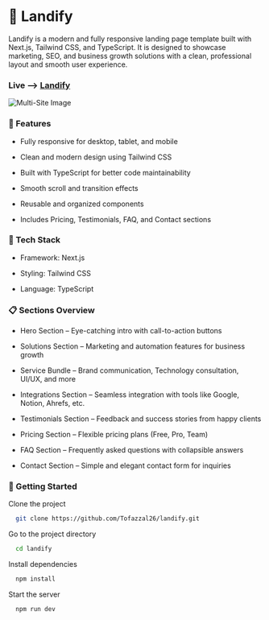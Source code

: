 
# 🌿 Landify

Landify is a modern and fully responsive landing page template built with Next.js, Tailwind CSS, and TypeScript.
It is designed to showcase marketing, SEO, and business growth solutions with a clean, professional layout and smooth user experience.

### Live --> [Landify](https://landify-pink.vercel.app)



![Multi-Site Image](https://i.ibb.co.com/JR5Fj5jb/landify.png)


### 🚀 Features

- Fully responsive for desktop, tablet, and mobile

- Clean and modern design using Tailwind CSS

- Built with TypeScript for better code maintainability

- Smooth scroll and transition effects

- Reusable and organized components

- Includes Pricing, Testimonials, FAQ, and Contact sections

### 🧩 Tech Stack

- Framework: Next.js

- Styling: Tailwind CSS

- Language: TypeScript

### 📋 Sections Overview


- Hero Section – Eye-catching intro with call-to-action buttons

- Solutions Section – Marketing and automation features for business growth

- Service Bundle – Brand communication, Technology consultation, UI/UX, and more

- Integrations Section – Seamless integration with tools like Google, Notion, Ahrefs, etc.

- Testimonials Section – Feedback and success stories from happy clients

- Pricing Section – Flexible pricing plans (Free, Pro, Team)

- FAQ Section – Frequently asked questions with collapsible answers

- Contact Section – Simple and elegant contact form for inquiries



### 🚀 Getting Started

Clone the project

```bash
  git clone https://github.com/Tofazzal26/landify.git
```

Go to the project directory

```bash
  cd landify
```

Install dependencies

```bash
  npm install
```

Start the server

```bash
  npm run dev
```

